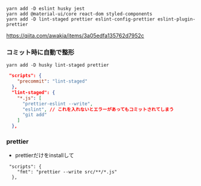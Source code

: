 ```
yarn add -D eslint husky jest
yarn add @material-ui/core react-dom styled-components
yarn add -D lint-staged prettier eslint-config-prettier eslint-plugin-prettier
```

https://qiita.com/awakia/items/3a05edfa135762d7952c

### コミット時に自動で整形
```
yarn add -D husky lint-staged prettier
```
```package.json
 "scripts": {
    "precommit": "lint-staged"
  },
  "lint-staged": {
    "*.js": [
      "prettier-eslint --write",
      "eslint", // これを入れないとエラーがあってもコミットされてしまう
      "git add"
    ]
  },
```

### prettier
- prettierだけをinstallして
```
 "scripts": {
    "fmt": "prettier --write src/**/*.js"
  },
```